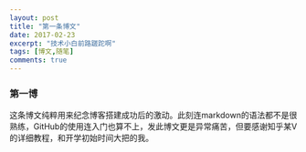 ```yaml
---
layout: post
title: "第一条博文"
date: 2017-02-23
excerpt: "技术小白前路蹉跎啊"
tags: [博文,随笔]
comments: true
---
```


### 第一博

  这条博文纯粹用来纪念博客搭建成功后的激动。此刻连markdown的语法都不是很熟练，GitHub的使用连入门也算不上，发此博文更是异常痛苦，但要感谢知乎某V的详细教程，和开学初始时间大把的我。
